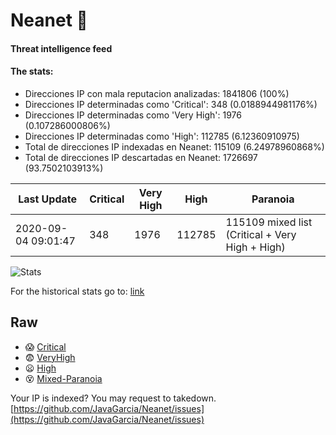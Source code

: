# Neanet :hocho:
#### Threat intelligence feed
#### The stats:

- Direcciones IP con mala reputacion analizadas: 1841806 (100%)
- Direcciones IP determinadas como 'Critical':  348 (0.0188944981176%)
- Direcciones IP determinadas como 'Very High':  1976 (0.107286000806%)
- Direcciones IP determinadas como 'High':  112785 (6.12360910975)
- Total de direcciones IP indexadas en Neanet:  115109 (6.24978960868%)
- Total de direcciones IP descartadas en Neanet:  1726697 (93.7502103913%)

| Last Update | Critical | Very High | High | Paranoia |
| --- | --- | --- | --- | --- |
| 2020-09-04 09:01:47 | 348 | 1976 | 112785 | 115109 mixed list (Critical + Very High + High)|

![Stats](https://docs.google.com/spreadsheets/d/e/2PACX-1vSnaNMIXVabIpDJjufMlzH7poXnshF3mgd8Is1g9ytUEzVsP5my4Trn8f-xkoLLQ38xpL3HtmUexLo6/pubchart?oid=501124687&format=image)

For the historical stats go to: [link](/stats.csv)
## Raw
- :scream: [Critical](https://raw.githubusercontent.com/JavaGarcia/Neanet/master/blacklists/neanet_critical.txt)
- :fearful: [VeryHigh](https://raw.githubusercontent.com/JavaGarcia/Neanet/master/blacklists/neanet_veryHigh.txtt)
- :frowning: [High](https://raw.githubusercontent.com/JavaGarcia/Neanet/master/blacklists/neanet_high.txt)
- :dizzy_face: [Mixed-Paranoia](https://raw.githubusercontent.com/JavaGarcia/Neanet/master/blacklists/neanet_all.txt)


Your IP is indexed? You may request to takedown. [https://github.com/JavaGarcia/Neanet/issues](https://github.com/JavaGarcia/Neanet/issues)


























































































































































































































































































































































































































































































































































